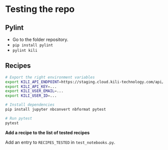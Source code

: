 # Testing the repo


## Pylint

- Go to the folder repository.
- `pip install pylint`
- `pylint kili`

## Recipes

```bash
# Export the right environment variables 
export KILI_API_ENDPOINT=https://staging.cloud.kili-technology.com/api/label/v2/graphql
export KILI_API_KEY=...
export KILI_USER_EMAIL=...
export KILI_USER_ID=...

# Install dependencies
pip install jupyter nbconvert nbformat pytest

# Run pytest
pytest
```

**Add a recipe to the list of tested recipes**

Add an entry to `RECIPES_TESTED` in `test_notebooks.py`.